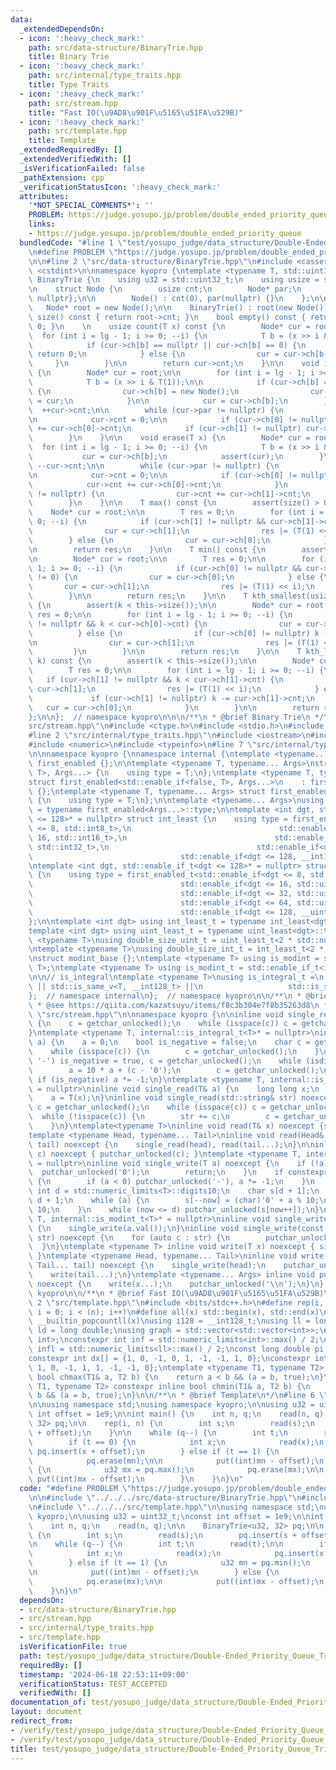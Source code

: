 ```yaml
---
data:
  _extendedDependsOn:
  - icon: ':heavy_check_mark:'
    path: src/data-structure/BinaryTrie.hpp
    title: Binary Trie
  - icon: ':heavy_check_mark:'
    path: src/internal/type_traits.hpp
    title: Type Traits
  - icon: ':heavy_check_mark:'
    path: src/stream.hpp
    title: "Fast IO(\u9AD8\u901F\u5165\u51FA\u529B)"
  - icon: ':heavy_check_mark:'
    path: src/template.hpp
    title: Template
  _extendedRequiredBy: []
  _extendedVerifiedWith: []
  _isVerificationFailed: false
  _pathExtension: cpp
  _verificationStatusIcon: ':heavy_check_mark:'
  attributes:
    '*NOT_SPECIAL_COMMENTS*': ''
    PROBLEM: https://judge.yosupo.jp/problem/double_ended_priority_queue
    links:
    - https://judge.yosupo.jp/problem/double_ended_priority_queue
  bundledCode: "#line 1 \"test/yosupo_judge/data_structure/Double-Ended_Priority_Queue_Trie.test.cpp\"\
    \n#define PROBLEM \"https://judge.yosupo.jp/problem/double_ended_priority_queue\"\
    \n\n#line 2 \"src/data-structure/BinaryTrie.hpp\"\n#include <cassert>\n#include\
    \ <cstdint>\n\nnamespace kyopro {\ntemplate <typename T, std::uint32_t lg> class\
    \ BinaryTrie {\n    using u32 = std::uint32_t;\n    using usize = std::size_t;\n\
    \n    struct Node {\n        usize cnt;\n        Node* par;\n        Node* ch[2]{nullptr,\
    \ nullptr};\n\n        Node() : cnt(0), par(nullptr) {}\n    };\n\npublic:\n \
    \   Node* root = new Node();\n\n    BinaryTrie() : root(new Node()){}\n\n    usize\
    \ size() const { return root->cnt; }\n    bool empty() const { return size() ==\
    \ 0; }\n    \n    usize count(T x) const {\n        Node* cur = root;\n      \
    \  for (int i = lg - 1; i >= 0; --i) {\n            T b = (x >> i & T(1));\n\n\
    \            if (cur->ch[b] == nullptr || cur->ch[b] == 0) {\n               \
    \ return 0;\n            } else {\n                cur = cur->ch[b];\n       \
    \     }\n        }\n\n        return cur->cnt;\n    }\n\n    void insert(T x)\
    \ {\n        Node* cur = root;\n\n        for (int i = lg - 1; i >= 0; --i) {\n\
    \            T b = (x >> i & T(1));\n\n            if (cur->ch[b] == nullptr)\
    \ {\n                cur->ch[b] = new Node();\n                cur->ch[b]->par\
    \ = cur;\n            }\n\n            cur = cur->ch[b];\n        }\n\n      \
    \  ++cur->cnt;\n\n        while (cur->par != nullptr) {\n            cur = cur->par;\n\
    \n            cur->cnt = 0;\n\n            if (cur->ch[0] != nullptr) cur->cnt\
    \ += cur->ch[0]->cnt;\n            if (cur->ch[1] != nullptr) cur->cnt += cur->ch[1]->cnt;\n\
    \        }\n    }\n\n    void erase(T x) {\n        Node* cur = root;\n      \
    \  for (int i = lg - 1; i >= 0; --i) {\n            T b = (x >> i & T(1));\n \
    \           cur = cur->ch[b];\n            assert(cur);\n        }\n\n       \
    \ --cur->cnt;\n\n        while (cur->par != nullptr) {\n            cur = cur->par;\n\
    \n            cur->cnt = 0;\n\n            if (cur->ch[0] != nullptr) {\n    \
    \            cur->cnt += cur->ch[0]->cnt;\n            }\n            if (cur->ch[1]\
    \ != nullptr) {\n                cur->cnt += cur->ch[1]->cnt;\n            }\n\
    \        }\n    }\n\n    T max() const {\n        assert(size() > 0);\n\n    \
    \    Node* cur = root;\n\n        T res = 0;\n        for (int i = lg - 1; i >=\
    \ 0; --i) {\n            if (cur->ch[1] != nullptr && cur->ch[1]->cnt != 0) {\n\
    \                cur = cur->ch[1];\n                res |= (T(1) << i);\n    \
    \        } else {\n                cur = cur->ch[0];\n            }\n        }\n\
    \n        return res;\n    }\n\n    T min() const {\n        assert(size() > 0);\n\
    \n        Node* cur = root;\n\n        T res = 0;\n\n        for (int i = lg -\
    \ 1; i >= 0; --i) {\n            if (cur->ch[0] != nullptr && cur->ch[0]->cnt\
    \ != 0) {\n                cur = cur->ch[0];\n            } else {\n         \
    \       cur = cur->ch[1];\n                res |= (T(1) << i);\n            }\n\
    \        }\n\n        return res;\n    }\n\n    T kth_smallest(usize k) const\
    \ {\n        assert(k < this->size());\n\n        Node* cur = root;\n        T\
    \ res = 0;\n\n        for (int i = lg - 1; i >= 0; --i) {\n            if (cur->ch[0]\
    \ != nullptr && k < cur->ch[0]->cnt) {\n                cur = cur->ch[0];\n  \
    \          } else {\n                if (cur->ch[0] != nullptr) k -= cur->ch[0]->cnt;\n\
    \n                cur = cur->ch[1];\n                res |= (T(1) << i);\n   \
    \         }\n        }\n\n        return res;\n    }\n\n    T kth_largest(usize\
    \ k) const {\n        assert(k < this->size());\n\n        Node* cur = root;\n\
    \        T res = 0;\n\n        for (int i = lg - 1; i >= 0; --i) {\n         \
    \   if (cur->ch[1] != nullptr && k < cur->ch[1]->cnt) {\n                cur =\
    \ cur->ch[1];\n                res |= (T(1) << i);\n            } else {\n   \
    \             if (cur->ch[1] != nullptr) k -= cur->ch[1]->cnt;\n             \
    \   cur = cur->ch[0];\n            }\n        }\n\n        return res;\n    }\n\
    };\n\n};  // namespace kyopro\n\n\n/**\n * @brief Binary Trie\n */\n#line 2 \"\
    src/stream.hpp\"\n#include <ctype.h>\n#include <stdio.h>\n#include <string>\n\
    #line 2 \"src/internal/type_traits.hpp\"\n#include <iostream>\n#include <limits>\n\
    #include <numeric>\n#include <typeinfo>\n#line 7 \"src/internal/type_traits.hpp\"\
    \n\nnamespace kyopro {\nnamespace internal {\ntemplate <typename... Args> struct\
    \ first_enabled {};\n\ntemplate <typename T, typename... Args>\nstruct first_enabled<std::enable_if<true,\
    \ T>, Args...> {\n    using type = T;\n};\ntemplate <typename T, typename... Args>\n\
    struct first_enabled<std::enable_if<false, T>, Args...>\n    : first_enabled<Args...>\
    \ {};\ntemplate <typename T, typename... Args> struct first_enabled<T, Args...>\
    \ {\n    using type = T;\n};\n\ntemplate <typename... Args>\nusing first_enabled_t\
    \ = typename first_enabled<Args...>::type;\n\ntemplate <int dgt, std::enable_if_t<dgt\
    \ <= 128>* = nullptr> struct int_least {\n    using type = first_enabled_t<std::enable_if<dgt\
    \ <= 8, std::int8_t>,\n                                 std::enable_if<dgt <=\
    \ 16, std::int16_t>,\n                                 std::enable_if<dgt <= 32,\
    \ std::int32_t>,\n                                 std::enable_if<dgt <= 64, std::int64_t>,\n\
    \                                 std::enable_if<dgt <= 128, __int128_t>>;\n};\n\
    \ntemplate <int dgt, std::enable_if_t<dgt <= 128>* = nullptr> struct uint_least\
    \ {\n    using type = first_enabled_t<std::enable_if<dgt <= 8, std::uint8_t>,\n\
    \                                 std::enable_if<dgt <= 16, std::uint16_t>,\n\
    \                                 std::enable_if<dgt <= 32, std::uint32_t>,\n\
    \                                 std::enable_if<dgt <= 64, std::uint64_t>,\n\
    \                                 std::enable_if<dgt <= 128, __uint128_t>>;\n\
    };\n\ntemplate <int dgt> using int_least_t = typename int_least<dgt>::type;\n\
    template <int dgt> using uint_least_t = typename uint_least<dgt>::type;\n\ntemplate\
    \ <typename T>\nusing double_size_uint_t = uint_least_t<2 * std::numeric_limits<T>::digits>;\n\
    \ntemplate <typename T>\nusing double_size_int_t = int_least_t<2 * std::numeric_limits<T>::digits>;\n\
    \nstruct modint_base {};\ntemplate <typename T> using is_modint = std::is_base_of<modint_base,\
    \ T>;\ntemplate <typename T> using is_modint_t = std::enable_if_t<is_modint<T>::value>;\n\
    \n\n// is_integral\ntemplate <typename T>\nusing is_integral_t =\n    std::enable_if_t<std::is_integral_v<T>\
    \ || std::is_same_v<T, __int128_t> ||\n                   std::is_same_v<T, __uint128_t>>;\n\
    };  // namespace internal\n};  // namespace kyopro\n\n/**\n * @brief Type Traits\n\
    \ * @see https://qiita.com/kazatsuyu/items/f8c3b304e7f8b35263d8\n */\n#line 6\
    \ \"src/stream.hpp\"\n\nnamespace kyopro {\n\ninline void single_read(char& c)\
    \ {\n    c = getchar_unlocked();\n    while (isspace(c)) c = getchar_unlocked();\n\
    }\ntemplate <typename T, internal::is_integral_t<T>* = nullptr>\ninline void single_read(T&\
    \ a) {\n    a = 0;\n    bool is_negative = false;\n    char c = getchar_unlocked();\n\
    \    while (isspace(c)) {\n        c = getchar_unlocked();\n    }\n    if (c ==\
    \ '-') is_negative = true, c = getchar_unlocked();\n    while (isdigit(c)) {\n\
    \        a = 10 * a + (c - '0');\n        c = getchar_unlocked();\n    }\n   \
    \ if (is_negative) a *= -1;\n}\ntemplate <typename T, internal::is_modint_t<T>*\
    \ = nullptr>\ninline void single_read(T& a) {\n    long long x;\n    single_read(x);\n\
    \    a = T(x);\n}\ninline void single_read(std::string& str) noexcept {\n    char\
    \ c = getchar_unlocked();\n    while (isspace(c)) c = getchar_unlocked();\n  \
    \  while (!isspace(c)) {\n        str += c;\n        c = getchar_unlocked();\n\
    \    }\n}\ntemplate<typename T>\ninline void read(T& x) noexcept {single_read(x);}\n\
    template <typename Head, typename... Tail>\ninline void read(Head& head, Tail&...\
    \ tail) noexcept {\n    single_read(head), read(tail...);\n}\n\ninline void single_write(char\
    \ c) noexcept { putchar_unlocked(c); }\ntemplate <typename T, internal::is_integral_t<T>*\
    \ = nullptr>\ninline void single_write(T a) noexcept {\n    if (!a) {\n      \
    \  putchar_unlocked('0');\n        return;\n    }\n    if constexpr (std::is_signed_v<T>)\
    \ {\n        if (a < 0) putchar_unlocked('-'), a *= -1;\n    }\n    constexpr\
    \ int d = std::numeric_limits<T>::digits10;\n    char s[d + 1];\n    int now =\
    \ d + 1;\n    while (a) {\n        s[--now] = (char)'0' + a % 10;\n        a /=\
    \ 10;\n    }\n    while (now <= d) putchar_unlocked(s[now++]);\n}\ntemplate <typename\
    \ T, internal::is_modint_t<T>* = nullptr>\ninline void single_write(T a) noexcept\
    \ {\n    single_write(a.val());\n}\ninline void single_write(const std::string&\
    \ str) noexcept {\n    for (auto c : str) {\n        putchar_unlocked(c);\n  \
    \  }\n}\ntemplate <typename T> inline void write(T x) noexcept { single_write(x);\
    \ }\ntemplate <typename Head, typename... Tail>\ninline void write(Head head,\
    \ Tail... tail) noexcept {\n    single_write(head);\n    putchar_unlocked(' ');\n\
    \    write(tail...);\n}\ntemplate <typename... Args> inline void put(Args... x)\
    \ noexcept {\n    write(x...);\n    putchar_unlocked('\\n');\n}\n};  // namespace\
    \ kyopro\n\n/**\n * @brief Fast IO(\u9AD8\u901F\u5165\u51FA\u529B)\n */\n#line\
    \ 2 \"src/template.hpp\"\n#include <bits/stdc++.h>\n#define rep(i, n) for (int\
    \ i = 0; i < (n); i++)\n#define all(x) std::begin(x), std::end(x)\n#define popcount(x)\
    \ __builtin_popcountll(x)\nusing i128 = __int128_t;\nusing ll = long long;\nusing\
    \ ld = long double;\nusing graph = std::vector<std::vector<int>>;\nusing P = std::pair<int,\
    \ int>;\nconstexpr int inf = std::numeric_limits<int>::max() / 2;\nconstexpr ll\
    \ infl = std::numeric_limits<ll>::max() / 2;\nconst long double pi = acosl(-1);\n\
    constexpr int dx[] = {1, 0, -1, 0, 1, -1, -1, 1, 0};\nconstexpr int dy[] = {0,\
    \ 1, 0, -1, 1, 1, -1, -1, 0};\ntemplate <typename T1, typename T2> constexpr inline\
    \ bool chmax(T1& a, T2 b) {\n    return a < b && (a = b, true);\n}\ntemplate <typename\
    \ T1, typename T2> constexpr inline bool chmin(T1& a, T2 b) {\n    return a >\
    \ b && (a = b, true);\n}\n\n/**\n * @brief Template\n*/\n#line 6 \"test/yosupo_judge/data_structure/Double-Ended_Priority_Queue_Trie.test.cpp\"\
    \n\nusing namespace std;\nusing namespace kyopro;\n\nusing u32 = uint32_t;\nconst\
    \ int offset = 1e9;\n\nint main() {\n    int n, q;\n    read(n, q);\n\n    BinaryTrie<u32,\
    \ 32> pq;\n\n    rep(i, n) {\n        int s;\n        read(s);\n        pq.insert(s\
    \ + offset);\n    }\n\n    while (q--) {\n        int t;\n        read(t);\n\n\
    \        if (t == 0) {\n            int x;\n            read(x);\n           \
    \ pq.insert(x + offset);\n        } else if (t == 1) {\n            u32 mn = pq.min();\n\
    \            pq.erase(mn);\n\n            put((int)mn - offset);\n        } else\
    \ {\n            u32 mx = pq.max();\n            pq.erase(mx);\n\n           \
    \ put((int)mx - offset);\n        }\n    }\n}\n"
  code: "#define PROBLEM \"https://judge.yosupo.jp/problem/double_ended_priority_queue\"\
    \n\n#include \"../../../src/data-structure/BinaryTrie.hpp\"\n#include \"../../../src/stream.hpp\"\
    \n#include \"../../../src/template.hpp\"\n\nusing namespace std;\nusing namespace\
    \ kyopro;\n\nusing u32 = uint32_t;\nconst int offset = 1e9;\n\nint main() {\n\
    \    int n, q;\n    read(n, q);\n\n    BinaryTrie<u32, 32> pq;\n\n    rep(i, n)\
    \ {\n        int s;\n        read(s);\n        pq.insert(s + offset);\n    }\n\
    \n    while (q--) {\n        int t;\n        read(t);\n\n        if (t == 0) {\n\
    \            int x;\n            read(x);\n            pq.insert(x + offset);\n\
    \        } else if (t == 1) {\n            u32 mn = pq.min();\n            pq.erase(mn);\n\
    \n            put((int)mn - offset);\n        } else {\n            u32 mx = pq.max();\n\
    \            pq.erase(mx);\n\n            put((int)mx - offset);\n        }\n\
    \    }\n}\n"
  dependsOn:
  - src/data-structure/BinaryTrie.hpp
  - src/stream.hpp
  - src/internal/type_traits.hpp
  - src/template.hpp
  isVerificationFile: true
  path: test/yosupo_judge/data_structure/Double-Ended_Priority_Queue_Trie.test.cpp
  requiredBy: []
  timestamp: '2024-06-18 22:53:11+09:00'
  verificationStatus: TEST_ACCEPTED
  verifiedWith: []
documentation_of: test/yosupo_judge/data_structure/Double-Ended_Priority_Queue_Trie.test.cpp
layout: document
redirect_from:
- /verify/test/yosupo_judge/data_structure/Double-Ended_Priority_Queue_Trie.test.cpp
- /verify/test/yosupo_judge/data_structure/Double-Ended_Priority_Queue_Trie.test.cpp.html
title: test/yosupo_judge/data_structure/Double-Ended_Priority_Queue_Trie.test.cpp
---
```

